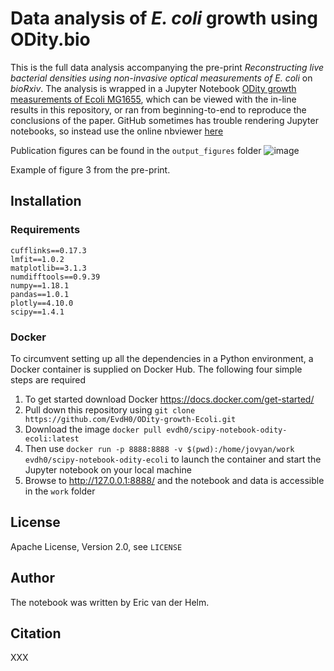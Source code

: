 
# Data analysis of _E. coli_ growth using ODity.bio
This is the full data analysis accompanying the pre-print _Reconstructing live bacterial densities using non-invasive optical measurements of E. coli_ on _bioRxiv_.
The analysis is wrapped in a Jupyter Notebook [ODity growth measurements of Ecoli MG1655](https://nbviewer.jupyter.org/github/EvdH0/ODity-growth-Ecoli/blob/main/ODity%20growth%20measurements%20of%20Ecoli%20MG1655.ipynb), which can be viewed with the in-line results in this repository, or ran from beginning-to-end to reproduce the conclusions of the paper. 
GitHub sometimes has trouble rendering Jupyter notebooks, so instead use the online nbviewer [here](https://nbviewer.jupyter.org/github/EvdH0/ODity-growth-Ecoli/blob/main/ODity%20growth%20measurements%20of%20Ecoli%20MG1655.ipynb)


Publication figures can be found in the `output_figures` folder
![image](https://user-images.githubusercontent.com/5472957/117152752-9af1eb00-adba-11eb-9cab-ef63720c49f5.png)

Example of figure 3 from the pre-print.

## Installation
### Requirements
```
cufflinks==0.17.3
lmfit==1.0.2
matplotlib==3.1.3
numdifftools==0.9.39
numpy==1.18.1
pandas==1.0.1
plotly==4.10.0
scipy==1.4.1
```

### Docker
To circumvent setting up all the dependencies in a Python environment, a Docker container is supplied on Docker Hub. The following four simple steps are required

1.	To get started download Docker https://docs.docker.com/get-started/
2.	Pull down this repository using `git clone https://github.com/EvdH0/ODity-growth-Ecoli.git`
3.	Download the image `docker pull evdh0/scipy-notebook-odity-ecoli:latest`
4.	Then use `docker run -p 8888:8888 -v $(pwd):/home/jovyan/work evdh0/scipy-notebook-odity-ecoli` to launch the container and start the Jupyter notebook on your local machine
5.	Browse to http://127.0.0.1:8888/ and the notebook and data is accessible in the `work` folder



## License
Apache License, Version 2.0, see `LICENSE`

## Author
The notebook was written by Eric van der Helm.

## Citation
XXX 

